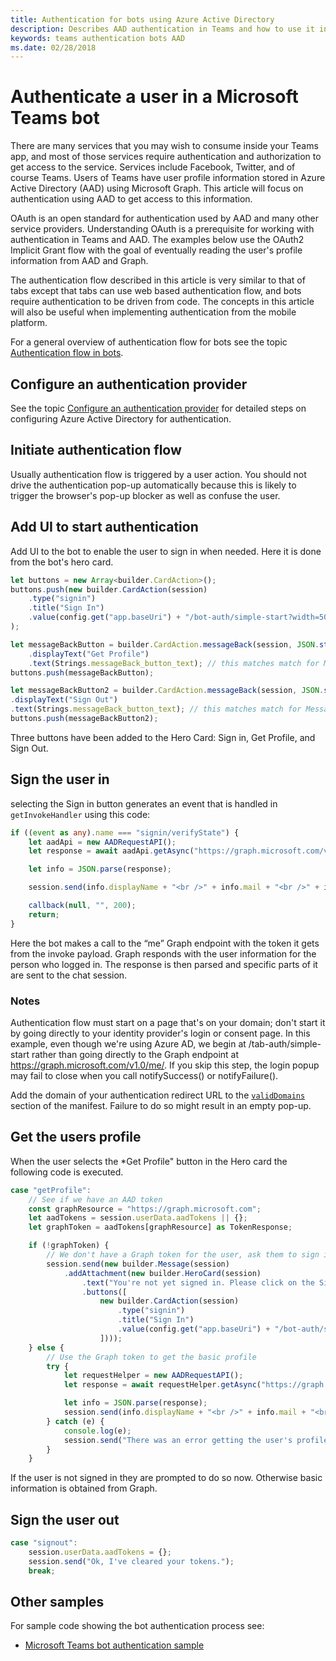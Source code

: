 ```yaml
---
title: Authentication for bots using Azure Active Directory
description: Describes AAD authentication in Teams and how to use it in your bots
keywords: teams authentication bots AAD
ms.date: 02/28/2018
---
```

# Authenticate a user in a Microsoft Teams bot

There are many services that you may wish to consume inside your Teams app, and most of those services require authentication and authorization to get access to the service. Services include Facebook, Twitter, and of course Teams. Users of Teams have user profile information stored in Azure Active Directory (AAD) using Microsoft Graph. This article will focus on authentication using AAD to get access to this information.

OAuth is an open standard for authentication used by AAD and many other service providers. Understanding OAuth is a prerequisite for working with authentication in Teams and AAD. The examples below use the OAuth2 Implicit Grant flow with the goal of eventually reading the user's profile information from AAD and Graph.

The authentication flow described in this article is very similar to that of tabs except that tabs can use web based authentication flow, and bots require authentication to be driven from code. The concepts in this article will also be useful when implementing authentication from the mobile platform.

For a general overview of authentication flow for bots see the topic [Authentication flow in bots](~/concepts/authentication/auth-flow-bot).

## Configure an authentication provider

See the topic [Configure an authentication provider](~/concepts/authentication/configure-AAD) for detailed steps on configuring Azure Active Directory for authentication.

## Initiate authentication flow

Usually authentication flow is triggered by a user action. You should not drive the authentication pop-up automatically because this is likely to trigger the browser's pop-up blocker as well as confuse the user.

## Add UI to start authentication

Add UI to the bot to enable the user to sign in when needed. Here it is done from the bot's hero card.

```TypeScript
let buttons = new Array<builder.CardAction>();
buttons.push(new builder.CardAction(session)
    .type("signin")
    .title("Sign In")
    .value(config.get("app.baseUri") + "/bot-auth/simple-start?width=5000&height=5000"),
);

let messageBackButton = builder.CardAction.messageBack(session, JSON.stringify({ action: "getProfile" }), "Get Profile")
    .displayText("Get Profile")
    .text(Strings.messageBack_button_text); // this matches match for MessageBackReceiverDialog
buttons.push(messageBackButton);

let messageBackButton2 = builder.CardAction.messageBack(session, JSON.stringify({ action: "signout" }), "Sign Out")
.displayText("Sign Out")
.text(Strings.messageBack_button_text); // this matches match for MessageBackReceiverDialog
buttons.push(messageBackButton2);

```

Three buttons have been added to the Hero Card: Sign in, Get Profile, and Sign Out.

## Sign the user in

selecting the Sign in button generates an event that is handled in `getInvokeHandler` using this code:

```TypeScript
if ((event as any).name === "signin/verifyState") {
    let aadApi = new AADRequestAPI();
    let response = await aadApi.getAsync("https://graph.microsoft.com/v1.0/me/", { Authorization: " Bearer " + (event as any).value.state.accessToken }, null);

    let info = JSON.parse(response);

    session.send(info.displayName + "<br />" + info.mail + "<br />" + info.officeLocation);

    callback(null, "", 200);
    return;
}
```

Here the bot makes a call to the “me” Graph endpoint with the token it gets from the invoke payload. Graph responds with the user information for the person who logged in. The response is then parsed and specific parts of it are sent to the chat session.

### Notes

Authentication flow must start on a page that's on your domain; don't start it by going directly to your identity provider's login or consent page. In this example, even though we're using Azure AD, we begin at /tab-auth/simple-start rather than going directly to the Graph endpoint at https://graph.microsoft.com/v1.0/me/. If you skip this step, the login popup may fail to close when you call notifySuccess() or notifyFailure().

Add the domain of your authentication redirect URL to the [`validDomains`](~/resources/schema/manifest-schema#validdomains) section of the manifest. Failure to do so might result in an empty pop-up.

## Get the users profile

When the user selects the *Get Profile" button in the Hero card the following code is executed.

```TypeScript
case "getProfile":
    // See if we have an AAD token
    const graphResource = "https://graph.microsoft.com";
    let aadTokens = session.userData.aadTokens || {};
    let graphToken = aadTokens[graphResource] as TokenResponse;

    if (!graphToken) {
        // We don't have a Graph token for the user, ask them to sign in
        session.send(new builder.Message(session)
            .addAttachment(new builder.HeroCard(session)
                .text("You're not yet signed in. Please click on the Sign In button to log in.")
                .buttons([
                    new builder.CardAction(session)
                        .type("signin")
                        .title("Sign In")
                        .value(config.get("app.baseUri") + "/bot-auth/simple-start?width=5000&height=5000"),
                    ])));
    } else {
        // Use the Graph token to get the basic profile
        try {
            let requestHelper = new AADRequestAPI();
            let response = await requestHelper.getAsync("https://graph.microsoft.com/v1.0/me/", { Authorization: "Bearer " + graphToken.access_token }, null);

            let info = JSON.parse(response);
            session.send(info.displayName + "<br />" + info.mail + "<br />" + info.officeLocation);
        } catch (e) {
            console.log(e);
            session.send("There was an error getting the user's profile.");
        }
    }
```

If the user is not signed in they are prompted to do so now.  Otherwise basic information is obtained from Graph.

## Sign the user out

```TypeScript
case "signout":
    session.userData.aadTokens = {};
    session.send("Ok, I've cleared your tokens.");
    break;
```

## Other samples

For sample code showing the bot authentication process see:

* [Microsoft Teams bot authentication sample](https://github.com/OfficeDev/microsoft-teams-sample-auth-node)